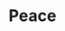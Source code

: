 ---
pid: llp236
title: Peace
location_transcription: 
coordinates: "[-75.163530002525, 39.955151964757]"
zipcode: 
gen_neighborhood: 
neighborhood: 
outside_phl: 
age: '11'
age_range: 6-13
instagram: 
image_file_name: llp_236.jpg
proposal_transcription: It's a huge peace sign to simbalize that everone should get
  treated fairly
topic: Inclusivity,Inequality,Violence
topic_summary: 0, 0, 0
type: Sculpture Statue
keywords_other: peace. equality, fairness, peace sign
credit: Ivan Gordon
image_labels: 
twitter: 
facebook: 
permalink: "/monuments/llp236/"
layout: item-page
---